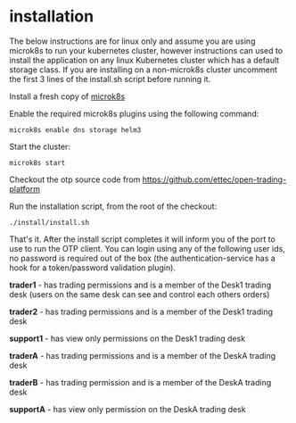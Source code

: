 # installation

The below instructions are for linux only and assume you are using microk8s to run your kubernetes cluster, however instructions can used to install the application on any linux Kubernetes cluster which has a default storage class.  If you are installing on a non-microk8s cluster uncomment the first 3 lines of the install.sh script before running it.

Install a fresh copy of [microk8s](https://microk8s.io/)

Enable the required microk8s plugins using the following command:

`microk8s enable dns storage helm3`

Start the cluster:

`microk8s start`

Checkout the otp source code from https://github.com/ettec/open-trading-platform

Run the installation script, from the root of the checkout:

`./install/install.sh `

That's it.  After the install script completes it will inform you of the port to use to run the OTP client.  You can login using any of the following user ids, no password is required out of the box (the authentication-service has a hook for a token/password validation plugin).

**trader1** - has trading permissions and is a member of the Desk1 trading desk (users on the same desk can see and control each others orders)

**trader2** - has trading permissions and is a member of the Desk1 trading desk

**support1** - has view only permissions on the Desk1 trading desk

**traderA** - has trading permissions and is a member of the DeskA trading desk

**traderB** - has trading permission and is  a member of the DeskA trading desk

**supportA** - has view only permission on the DeskA trading desk 





